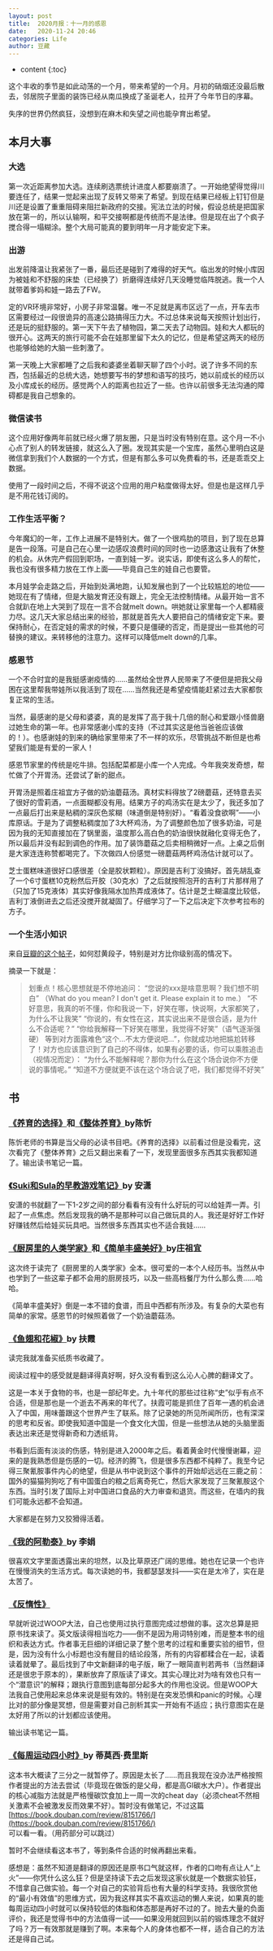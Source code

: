 ```yaml
---
layout: post
title:  2020月报：十一月的感恩
date:   2020-11-24 20:46
categories: Life
author: 豆藏
---
```


* content
{:toc}

这个丰收的季节是如此动荡的一个月，带来希望的一个月。月初的硝烟还没最后散去，邻居院子里面的装饰已经从南瓜换成了圣诞老人，拉开了今年节日的序幕。

失序的世界仍然疯狂，没想到在麻木和失望之间也能孕育出希望。





## 本月大事

### 大选

第一次近距离参加大选。连续刷选票统计进度人都要崩溃了。一开始绝望得觉得川要连任了，结果一觉起来出现了反转又带来了希望。到现在结果已经板上钉钉但是川还是设置了重重阻碍来阻拦新政府的交接。宪法立法的时候，假设总统是把国家放在第一的，所以认输啊，和平交接啊都是传统而不是法律。但是现在出了个疯子搅合得一塌糊涂。整个大局可能真的要到明年一月才能安定下来。

### 出游

出发前降温让我紧张了一番，最后还是碰到了难得的好天气。临出发的时候小库因为被娃和不舒服的床垫（已经换了）折磨得连续好几天没睡觉临阵脱逃。我一个人就带着爹妈和娃一路去了FW。

定的VR环境非常好，小房子非常温馨。唯一不足就是离市区远了一点，开车去市区需要经过一段很诡异的高速公路搞得压力大。不过总体来说每天按照计划出行，还是玩的挺舒服的。第一天下午去了植物园，第二天去了动物园。娃和大人都玩的很开心。这两天的旅行可能不会在娃那里留下太久的记忆，但是希望这两天的经历也能够给她的大脑一些刺激了。

第一天晚上大家都睡了之后我和婆婆坐着聊天聊了四个小时。说了许多不同的东西，包括最近的总统大选，她想要写书的梦想和语写的技巧，她以前成长的经历以及小库成长的经历。感觉两个人的距离也拉近了一些。也许以前很多无法沟通的障碍都是我自己想象的。

### 微信读书

这个应用好像两年前就已经火爆了朋友圈，只是当时没有特别在意。这个月一不小心点了别人的转发链接，就这么入了圈。发现其实是一个宝库，虽然心里明白这是微信拿到我们个人数据的一个方式，但是有那么多可以免费看的书，还是乖乖交上数据。

使用了一段时间之后，不得不说这个应用的用户粘度做得太好。但是也是这样几乎是不用花钱订阅的。

### 工作生活平衡？

今年魔幻的一年，工作上进展不是特别大。做了一个很鸡肋的项目，到了现在总算是告一段落。可是自己在心里一边感叹浪费时间的同时也一边感激这让我有了休整的机会。从休完产假回到职场，一直到娃一岁。说实话，即使有这么多人的帮忙，我也没有很多精力放在工作上面——毕竟自己生的娃自己也要管。

本月娃学会走路之后，开始到处满地跑，认知发展也到了一个比较尴尬的地位——她现在有了情绪，但是大脑发育还没有跟上，完全无法控制情绪。从最开始一言不合就趴在地上大哭到了现在一言不合就melt down。哄她就让家里每一个人都精疲力尽。这几天大家总结出来的经验，那就是首先大人要把自己的情绪安定下来。要保持耐心，在否定娃的需求的时候，不要只是僵硬的否定，而是提出一些其他的可替换的建议。来转移他的注意力。这样可以降低melt down的几率。

### 感恩节

一个不合时宜的是我挺感谢疫情的……虽然给全世界人民带来了不便但是把我父母困在这里帮我带娃所以我活到了现在……当然我还是希望疫情能赶紧过去大家都恢复正常的生活。

当然，最感谢的是父母和婆婆，真的是发挥了高于我十几倍的耐心和爱跟小怪兽磨过她生命的第一年。也非常感谢小库的支持（不过其实这是他当爸爸应该做的！）。也感谢娃的到来的确给家里带来了不一样的欢乐，尽管挑战不断但是也希望我们能是有爱的一家人！

感恩节家里的传统是吃牛排。包括配菜都是小库一个人完成。今年我突发奇想，帮忙做了个开胃汤。还尝试了新的甜点。

开胃汤是照着庄祖宜方子做的奶油蘑菇汤。真材实料得放了2磅蘑菇，还特意去买了很好的雪莉酒，一点面糊都没有用。结果方子的鸡汤实在是太少了，我还多加了一点最后打出来是粘稠的深灰色浆糊（味道倒是特别好）。“看着没食欲啊”——小库原话。于是为了调整粘稠度加了3大杯鸡汤，为了调整颜色加了很多奶油，可是因为我的无知直接加在了锅里面，温度那么高白色的奶油很快就融化变得无色了，所以最后并没有起到调色的作用。加了装饰蘑菇之后卖相稍微好一点。上桌之后倒是大家连连称赞都喝完了。下次做四人份感觉一磅蘑菇两杯鸡汤估计就可以了。

芝士蛋糕味道很好口感很差（全是胶状颗粒）。原因是吉利丁没搞好。首先胡乱查了一个6寸蛋糕10克粉然后开胶（30克水）了之后就按照泡开的吉利丁片那样用了（只加了15克液体）其实好像我隔水加热弄成液体了。估计是芝士糊温度比较低，吉利丁液倒进去之后还没搅开就凝固了。仔细学习了一下之后决定下次参考拉布的方子。

### 一个生活小知识

来自[豆瓣的这个帖子](https://www.douban.com/group/topic/202542549/)，如何怼黄段子，特别是对方比你级别高的情况下。

摘录一下就是：

>划重点！核心思想就是不停地追问：
“您说的xxx是啥意思啊？我们想不明白”  （What do you mean? I don't get it. Please explain it to me.）
“不好意思，我真的听不懂，你和我说一下，好笑在哪，快说啊，大家都笑了，为什么不让我笑”
“你说的，有女性在这，其实说出来不是很合适，是为什么不合适呢？”
“你给我解释一下好笑在哪里，我觉得不好笑”（语气逐渐强硬）
等到对方面露难色“这个...不太方便说吧...”，你就成功地把尴尬转移了！对方也应该意识到了自己的不得体，如果有必要的话，你可以乘胜追击（视情况而定）：
“为什么不能解释呢？那你为什么在这个场合说你不方便说的事情呢。”
“知道不方便就更不该在这个场合说了吧，我们都觉得不好笑”



## 书

### [《养育的选择》](https://www.goodreads.com/book/show/42552743)和[《整体养育》](https://www.goodreads.com/book/show/55358374)by陈忻

陈忻老师的书算是当父母的必读书目吧。《养育的选择》以前看过但是没看完，这次看完了《整体养育》之后又翻出来看了一下，发现里面很多东西其实我都知道了。输出读书笔记一篇。

### [《Suki和Sula的早教游戏笔记》](https://book.douban.com/subject/27609355/)by 安潇

安潇的书就翻了一下1-2岁之间的部分看看有没有什么好玩的可以给娃弄一弄。引起了一点焦虑。然后发现我的确不是那种可以自己做玩具的人。我还是好好工作好好赚钱然后给娃买玩具吧。当然很多东西其实也不适合我娃……

### [《厨房里的人类学家》](https://www.goodreads.com/book/show/55438808)和[《简单丰盛美好》](https://www.goodreads.com/book/show/35295728)by庄祖宜

这次终于读完了《厨房里的人类学家》全本。很可爱的一本个人经历书。当然从中也学到了一些这辈子都不会用的厨房技巧，以及一些高档餐厅为什么那么贵……哈哈。

《简单丰盛美好》倒是一本不错的食谱，而且中西都有所涉及。有复杂的大菜也有简单的家常。感恩节的时候照着做了一个奶油蘑菇汤。

### [《鱼翅和花椒》](https://www.goodreads.com/book/show/45418468)by 扶霞

读完我就准备买纸质书收藏了。

阅读过程中的感受就是翻译得真好啊，好久没有看到这么沁人心脾的翻译文了。

这是一本关于食物的书，也是一部纪年史。九十年代的那些过往称“史”似乎有点不合适，但是那也是一个逝去不再来的年代了。扶霞可能是抓住了百年一遇的机会进入了中国，用味蕾跟这个世界产生了联系。除了记录她的所见所闻所历，也有深深的思考和反省。即使我知道中国是一个食文化大国，但是一些想法从她的头脑里面表达出来还是觉得新奇和力透纸背。

书看到后面有淡淡的伤感，特别是进入2000年之后。看着黄金时代慢慢谢幕，迎来的是我熟悉但是伤感的一切。经济的腾飞，但是很多东西都不纯粹了。我至今记得三聚氰胺事件内心的绝望，但是从书中说到这个事件的开始却远远在三鹿之前：国外的猫猫狗狗吃了有中国蛋白的粮之后离奇死亡，然后大家发现了三聚氰胺这个东西。当时引发了国际上对中国进口食品的大力审查和退货。而这些，在墙内的我们可能永远都不会知道。

大家都是在努力又狡猾得活着。

### [《我的阿勒泰》](https://www.goodreads.com/book/show/28634773)by 李娟

很喜欢文字里面透露出来的坦然，以及比草原还广阔的思维。她也在记录一个也许在慢慢消失的生活方式。每次读她的书，我都瑟瑟发抖——实在是太冷了，实在是太苦了。

### [《反惰性》](https://www.goodreads.com/book/show/53750884)

早就听说过WOOP大法，自己也使用过执行意图完成过想做的事。这次总算是把原书找来读了。英文版读得相当吃力——倒不是因为用词特别难，而是整本书的组织和表达方式。作者事无巨细的详细记录了整个思考的过程和重要实验的细节，但是，因为没有什么小标题也没有醒目的结论段落，所有的内容都糅合在一起，读着读着就晕了。最后找到了中文新翻译的电子版，瞅了一眼简直判若两书（当然翻译还是很忠于原本的），果断放弃了原版读了译文。其实心理比对为啥有效也只有一个“潜意识”的解释；跟执行意图到底每部分起多大的作用也没说。但是WOOP大法我自己使用起来总体来说是挺有效的。特别是在突发恐惧和panic的时候。心理比对的部分像是冥想，但是需要对自己剖析其实一开始有不适应；执行意图实在是太好用了所以的计划都应该使用。

输出读书笔记一篇。

### [《每周运动四小时》](https://www.goodreads.com/book/show/7148931-the-4-hour-body)by 蒂莫西·费里斯

这本书大概读了三分之一就暂停了。原因是太长了……而且我现在没办法严格按照作者提出的方法去尝试（毕竟现在做饭的是父母，都是高GI碳水大户）。作者提出的核心减脂方法就是严格慢碳饮食加上一周一次的cheat day（必须cheat不然相关激素不会被激发反而效果不好）。暂时没有做笔记，不过这篇 [https://book.douban.com/review/8151766/](https://book.douban.com/review/8151766/) 可以看一看。（用药部分可以跳过）

暂时不会继续看这本书了，等到条件合适的时候再翻出来看。

感想是：虽然不知道是翻译的原因还是原书口气就这样，作者的口吻有点让人“上火”——你凭什么这么狂？但是坚持读下去之后发现这家伙就是一个数据实验狂，不惜拿自己做实验。每一个对自己的实验背后也有大量的科学支持。我很欣赏他的“最小有效值”的思维方式，因为我这样其实不喜欢运动的懒人来说，如果真的能每周运动四小时就可以保持较低的体脂和体态那是再好不过的了。抛去大量的负面评价，我还是觉得书中的方法值得一试——如果没用就回到以前的锻炼理念不就好了吗？万一有效那就是赚到了啊。本来每个人的身体也都不一样，适合自己的方法还是得自己试。
